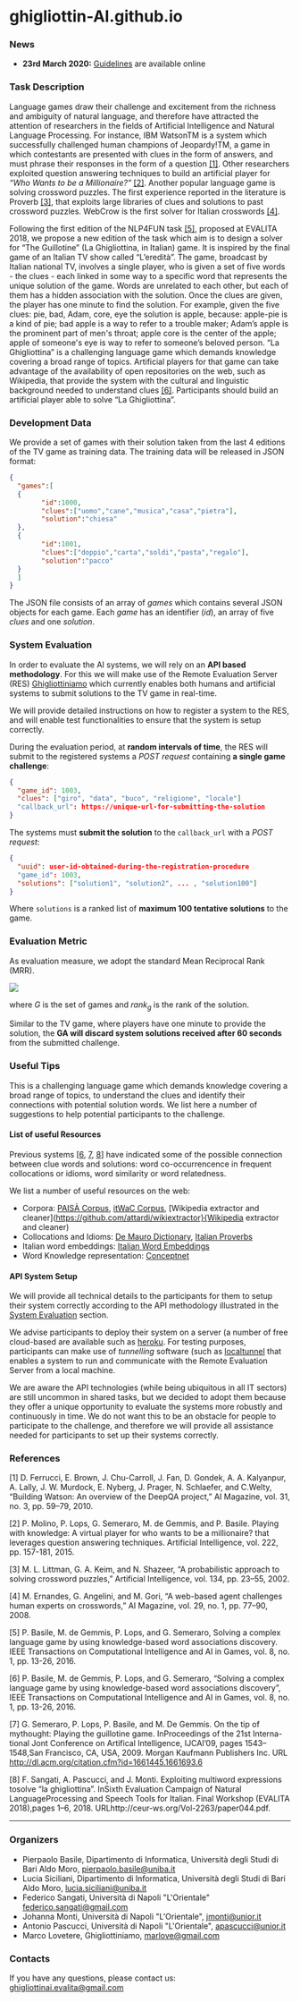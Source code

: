 # ghigliottin-AI.github.io

### News
* **23rd March 2020:** [Guidelines]() are available online

### Task Description
Language games draw their challenge and excitement from the richness and ambiguity of natural language, and therefore have attracted the attention of researchers in the fields of Artificial Intelligence and Natural Language Processing.
For instance, IBM WatsonTM is a system which successfully challenged human champions of Jeopardy!TM, a game in which contestants are presented with clues in the form of answers, and must phrase their responses in the form of a question [[1]](#1). Other researchers exploited question answering techniques to build an artificial player for _“Who Wants to be a Millionaire?”_ [[2]](#2). Another popular language game is solving crossword puzzles. The first experience reported in the literature is Proverb [[3]](#3), that exploits large libraries of clues and solutions to past crossword puzzles. WebCrow is the first solver for Italian crosswords [[4]](#4).

Following the first edition of the NLP4FUN task [[5]](#5), proposed at EVALITA 2018, we propose a new edition of the task which aim is to design a solver for “The Guillotine” (La Ghigliottina, in Italian) game. It is inspired by the final game of an Italian TV show called “L’eredità”. The game, broadcast by Italian national TV, involves a single player, who is given a set of five words - the clues - each linked in some way to a specific word that represents the unique solution of the game. Words are unrelated to each other, but each of them has a hidden association with the solution. Once the clues are given, the player has one minute to find the solution. For example, given the five clues: pie, bad, Adam, core, eye the solution is apple, because: apple-pie is a kind of pie; bad apple is a way to refer to a trouble maker; Adam’s apple is the prominent part of men's throat; apple core is the center of the apple; apple of someone's eye is way to refer to someone’s beloved person.
“La Ghigliottina” is a challenging language game which demands knowledge covering a broad range of topics. Artificial players for that game can take advantage of the availability of open repositories on the web, such as Wikipedia, that provide the system with the cultural and linguistic background needed to understand clues [[6]](#6). 
Participants should build an artificial player able to solve “La Ghigliottina”.

### Development Data
We provide a set of games with their solution taken from the last 4 editions of the TV game as training data. The training data will be released in JSON format:

```json
{
  "games":[
  {
        "id":1000,
        "clues":["uomo","cane","musica","casa","pietra"],
        "solution":"chiesa"
  },
  {
        "id":1001,
        "clues":["doppio","carta","soldi","pasta","regalo"],
        "solution":"pacco"
  }
  ]
}
```

The JSON file consists of an array of *games* which contains several JSON objects for each game. Each *game* has an identifier (*id*), an array of five *clues* and one *solution*.

### System Evaluation

In order to evaluate the AI systems, we will rely on an **API based methodology**. For this we will make use of the Remote Evaluation Server (RES) [Ghigliottiniamo](https://quiztime.net) which currently enables both humans and artificial systems to submit solutions to the TV game in real-time.

We will provide detailed instructions on how to register a system to the RES, and will enable test functionalities to ensure that the system is setup correctly.

During the evaluation period, at **random intervals of time**, the RES will submit to the registered systems a *POST request* containing **a single game challenge**:

```json
{
  "game_id": 1003,
  "clues": ["giro", "data", "buco", "religione", "locale"]
  "callback_url": https://unique-url-for-submitting-the-solution
}
```

The systems must **submit the solution** to the `callback_url` with a *POST request*:

```json
{
  "uuid": user-id-obtained-during-the-registration-procedure
  "game_id": 1003,
  "solutions": ["solution1", "solution2", ... , "solution100"]
}
```

Where `solutions` is a ranked list of **maximum 100 tentative solutions** to the game.

### Evaluation Metric

As evaluation measure, we adopt the standard Mean Reciprocal Rank (MRR). 

<img src="https://latex.codecogs.com/gif.latex?\frac{1}{|G|}\sum_{g&space;\in&space;G}\frac{1}{rank_{g}}" />

where *G* is the set of games and *rank<sub>g</sub>* is the rank of the solution.

Similar to the TV game, where players have one minute to provide the solution, the **GA will discard system solutions received after 60 seconds** from the submitted challenge.

### Useful Tips
This is a challenging language game which demands knowledge covering a broad range of topics, to understand the clues and identify their connections with potential solution words.
We list here a number of suggestions to help potential participants to the challenge.

#### List of useful Resources

Previous systems [[6](#6), [7](#7), [8](#8)] have indicated some of the possible connection between clue words and solutions: word co-occurrencence in frequent collocations or idioms, word similarity or word relatedness.

We list a number of useful resources on the web:
* Corpora: [PAISÀ Corpus](http://www.corpusitaliano.it/en/), [itWaC Corpus](https://wacky.sslmit.unibo.it/doku.php?id=corpora#italian), [Wikipedia extractor and cleaner](https://github.com/attardi/wikiextractor}{Wikipedia extractor and cleaner)
* Collocations and Idioms: [De Mauro Dictionary](https://dizionario.internazionale.it/), [Italian Proverbs](http://web.tiscali.it/proverbiitaliani/)
* Italian word embeddings: [Italian Word Embeddings](http://hlt.isti.cnr.it/wordembeddings)
* Word Knowledge representation: [Conceptnet](http://conceptnet.io/)

#### API System Setup

We will provide all technical details to the participants for them to setup their system correctly according to the API methodology illustrated in the [System Evaluation](#system-evaluation) section.

We advise participants to deploy their system on a server (a number of free cloud-based are available such as [heroku](https://www.heroku.com). For testing purposes, participants can make use of *tunnelling* software (such as [localtunnel](https://localtunnel.github.io/www/) that enables a system to run and communicate with the Remote Evaluation Server from a local machine. 

We are aware the API technologies (while being ubiquitous in all IT sectors) are still uncommon in shared tasks, but we decided to adopt them because they offer a unique opportunity to evaluate the systems more robustly and continuously in time.
We do not want this to be an obstacle for people to participate to the challenge, and therefore we will provide all assistance needed for participants to set up their systems correctly. 

### References
[<a name="1">1</a>] D. Ferrucci, E. Brown, J. Chu-Carroll, J. Fan, D. Gondek, A. A. Kalyanpur, A. Lally, J. W. Murdock, E. Nyberg, J. Prager, N. Schlaefer, and C.Welty, “Building Watson: An overview of the DeepQA project,” AI Magazine, vol. 31, no. 3, pp. 59–79, 2010.

[<a name="2">2</a>] P. Molino, P. Lops, G. Semeraro, M. de Gemmis, and P. Basile. Playing with knowledge: A virtual player for who wants to be a millionaire? that leverages question answering techniques. Artificial Intelligence, vol. 222, pp. 157-181, 2015.

[<a name="3">3</a>] M. L. Littman, G. A. Keim, and N. Shazeer, “A probabilistic approach to solving crossword puzzles,” Artificial Intelligence, vol. 134, pp. 23–55, 2002.

[<a name="4">4</a>] M. Ernandes, G. Angelini, and M. Gori, “A web-based agent challenges human experts on crosswords,” AI Magazine, vol. 29, no. 1, pp. 77–90, 2008.

[<a name="5">5</a>] P. Basile, M. de Gemmis, P. Lops, and G. Semeraro, Solving a complex language game by using knowledge-based word associations discovery. IEEE Transactions on Computational Intelligence and AI in Games, vol. 8, no. 1, pp. 13-26, 2016.

[<a name="6">6</a>] P. Basile, M. de Gemmis, P. Lops, and G. Semeraro, “Solving a complex language game by using knowledge-based word associations discovery”, IEEE Transactions on Computational Intelligence and AI in Games, vol. 8, no. 1, pp. 13-26, 2016.

[<a name="7">7</a>] G. Semeraro, P. Lops, P. Basile, and M. De Gemmis. On the tip of mythought: Playing the guillotine game. InProceedings of the 21st Interna-tional Jont Conference on Artifical Intelligence, IJCAI’09, pages 1543–1548,San Francisco, CA, USA, 2009. Morgan Kaufmann Publishers Inc.  URL http://dl.acm.org/citation.cfm?id=1661445.1661693.6

[<a name="8">8</a>] F. Sangati, A. Pascucci, and J. Monti. Exploiting multiword expressions tosolve “la ghigliottina”. InSixth Evaluation Campaign of Natural LanguageProcessing and Speech Tools for Italian. Final Workshop (EVALITA 2018),pages 1–6, 2018. URLhttp://ceur-ws.org/Vol-2263/paper044.pdf.

---

### Organizers
* Pierpaolo Basile, Dipartimento di Informatica, Università degli Studi di Bari Aldo Moro, pierpaolo.basile@uniba.it 
* Lucia Siciliani, Dipartimento di Informatica, Università degli Studi di Bari Aldo Moro, lucia.siciliani@uniba.it 
* Federico Sangati, Università di Napoli "L'Orientale" federico.sangati@gmail.com 
* Johanna Monti, Università di Napoli "L'Orientale", jmonti@unior.it 
* Antonio Pascucci, Università di Napoli "L'Orientale", apascucci@unior.it 
* Marco Lovetere, Ghigliottiniamo, marlove@gmail.com 

### Contacts
If you have any questions, please contact us: <ghigliottinai.evalita@gmail.com>
